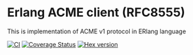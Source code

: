 # Erlang ACME client (RFC8555)

This is implementation of ACME v1 protocol in ERlang language

[![CI](https://github.com/processone/p1_acme/actions/workflows/ci.yml/badge.svg?branch=master)](https://github.com/processone/p1_acme/actions/workflows/ci.yml)
[![Coverage Status](https://coveralls.io/repos/processone/p1_acme/badge.svg?branch=master&service=github)](https://coveralls.io/github/processone/p1_acme?branch=master)
[![Hex version](https://img.shields.io/hexpm/v/p1_acme.svg "Hex version")](https://hex.pm/packages/p1_acme)
